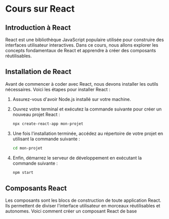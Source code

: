 # Cours sur React

## Introduction à React

React est une bibliothèque JavaScript populaire utilisée pour construire des interfaces utilisateur interactives. Dans ce cours, nous allons explorer les concepts fondamentaux de React et apprendre à créer des composants réutilisables.

## Installation de React

Avant de commencer à coder avec React, nous devons installer les outils nécessaires. Voici les étapes pour installer React :

1. Assurez-vous d'avoir Node.js installé sur votre machine.
2. Ouvrez votre terminal et exécutez la commande suivante pour créer un nouveau projet React :

    ```bash
    npx create-react-app mon-projet
    ```

3. Une fois l'installation terminée, accédez au répertoire de votre projet en utilisant la commande suivante :

    ```bash
    cd mon-projet
    ```

4. Enfin, démarrez le serveur de développement en exécutant la commande suivante :

    ```bash
    npm start
    ```

## Composants React

Les composants sont les blocs de construction de toute application React. Ils permettent de diviser l'interface utilisateur en morceaux réutilisables et autonomes. Voici comment créer un composant React de base 

